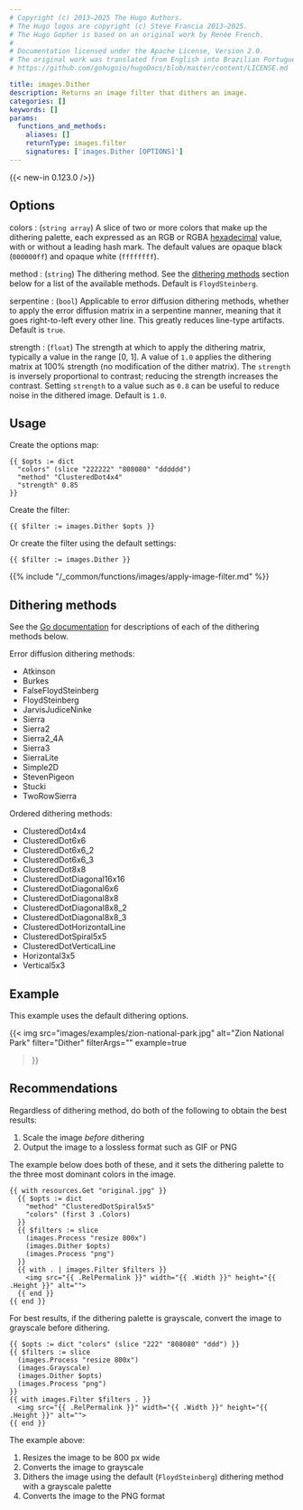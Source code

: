 ```yaml
---
# Copyright (c) 2013–2025 The Hugo Authors.
# The Hugo logos are copyright (c) Steve Francia 2013–2025.
# The Hugo Gopher is based on an original work by Renée French.
#
# Documentation licensed under the Apache License, Version 2.0.
# The original work was translated from English into Brazilian Portuguese.
# https://github.com/gohugoio/hugoDocs/blob/master/content/LICENSE.md

title: images.Dither
description: Returns an image filter that dithers an image.
categories: []
keywords: []
params:
  functions_and_methods:
    aliases: []
    returnType: images.filter
    signatures: ['images.Dither [OPTIONS]']
---
```


{{< new-in 0.123.0 />}}

## Options

colors
: (`string array`) A slice of two or more colors that make up the dithering palette, each expressed as an RGB or RGBA [hexadecimal] value, with or without a leading hash mark. The default values are opaque black (`000000ff`) and opaque white (`ffffffff`).

[hexadecimal]: https://developer.mozilla.org/en-US/docs/Web/CSS/hex-color

method
: (`string`) The dithering method. See the [dithering methods](#dithering-methods) section below for a list of the available methods. Default is `FloydSteinberg`.

serpentine
: (`bool`) Applicable to error diffusion dithering methods, whether to apply the error diffusion matrix in a serpentine manner, meaning that it goes right-to-left every other line. This greatly reduces line-type artifacts. Default is `true`.

strength
: (`float`) The strength at which to apply the dithering matrix, typically a value in the range [0, 1]. A value of `1.0` applies the dithering matrix at 100% strength (no modification of the dither matrix). The `strength` is inversely proportional to contrast; reducing the strength increases the contrast. Setting `strength` to a value such as `0.8` can be useful to reduce noise in the dithered image. Default is `1.0`.

## Usage

Create the options map:

```go-html-template
{{ $opts := dict
  "colors" (slice "222222" "808080" "dddddd")
  "method" "ClusteredDot4x4"
  "strength" 0.85
}}
```

Create the filter:

```go-html-template
{{ $filter := images.Dither $opts }}
```

Or create the filter using the default settings:

```go-html-template
{{ $filter := images.Dither }}
```

{{% include "/_common/functions/images/apply-image-filter.md" %}}

## Dithering methods

See the [Go documentation] for descriptions of each of the dithering methods below.

[Go documentation]: https://pkg.go.dev/github.com/makeworld-the-better-one/dither/v2#pkg-variables

Error diffusion dithering methods:

- Atkinson
- Burkes
- FalseFloydSteinberg
- FloydSteinberg
- JarvisJudiceNinke
- Sierra
- Sierra2
- Sierra2_4A
- Sierra3
- SierraLite
- Simple2D
- StevenPigeon
- Stucki
- TwoRowSierra

Ordered dithering methods:

- ClusteredDot4x4
- ClusteredDot6x6
- ClusteredDot6x6_2
- ClusteredDot6x6_3
- ClusteredDot8x8
- ClusteredDotDiagonal16x16
- ClusteredDotDiagonal6x6
- ClusteredDotDiagonal8x8
- ClusteredDotDiagonal8x8_2
- ClusteredDotDiagonal8x8_3
- ClusteredDotHorizontalLine
- ClusteredDotSpiral5x5
- ClusteredDotVerticalLine
- Horizontal3x5
- Vertical5x3

## Example

This example uses the default dithering options.

{{< img
  src="images/examples/zion-national-park.jpg"
  alt="Zion National Park"
  filter="Dither"
  filterArgs=""
  example=true
>}}

## Recommendations

Regardless of dithering method, do both of the following to obtain the best results:

1. Scale the image _before_ dithering
1. Output the image to a lossless format such as GIF or PNG

The example below does both of these, and it sets the dithering palette to the three most dominant colors in the image.

```go-html-template
{{ with resources.Get "original.jpg" }}
  {{ $opts := dict
    "method" "ClusteredDotSpiral5x5"
    "colors" (first 3 .Colors)
  }}
  {{ $filters := slice
    (images.Process "resize 800x")
    (images.Dither $opts)
    (images.Process "png")
  }}
  {{ with . | images.Filter $filters }}
    <img src="{{ .RelPermalink }}" width="{{ .Width }}" height="{{ .Height }}" alt="">
  {{ end }}
{{ end }}
```

For best results, if the dithering palette is grayscale, convert the image to grayscale before dithering.

```go-html-template
{{ $opts := dict "colors" (slice "222" "808080" "ddd") }}
{{ $filters := slice
  (images.Process "resize 800x")
  (images.Grayscale)
  (images.Dither $opts)
  (images.Process "png")
}}
{{ with images.Filter $filters . }}
  <img src="{{ .RelPermalink }}" width="{{ .Width }}" height="{{ .Height }}" alt="">
{{ end }}
```

The example above:

1. Resizes the image to be 800 px wide
1. Converts the image to grayscale
1. Dithers the image using the default (`FloydSteinberg`) dithering method with a grayscale palette
1. Converts the image to the PNG format
